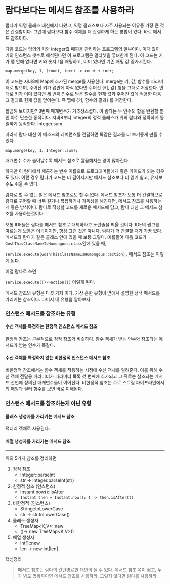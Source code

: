 # 람다보다는 메서드 참조를 사용하라

람다가 익명 클래스 대신해서 나왔고, 익명 클래스보다 자주 사용되는 이유중 가장 큰 것은 간결함이다.
그런데 람다보다 함수 객체를 더 간결하게 하는 방법이 있다. 바로 메서드 참조이다.

다음 코드는 임의의 키와 integer값 매핑을 관리하는 프로그램의 일부이다. 이때 값이 키의 인스턴스 갯수로 해석된다면 이 프로그램은 멀티셋을 궇녀한게 된다.
이 코드는 키가 맵 안에 없다면 키와 숫자 1을 매핑하고, 이미 있다면 기존 매핑 값 증가시킨다.

`map.merge(key, 1, (count, incr) -> count + incr;`

이 코드는 자바8에 Map에 추가된 merge를 사용한다. merge는 키, 값, 함수를 파라미터로 받으며, 주어진 키가 맵안에 아직 없다면 주어진 {키, 값} 쌍을 그대로 저장한다. 반대로 키가 이미 있다면 세
번째 인수로 받은 함수를 현재 값과 주어진 값에 적용한 다음 그 결과로 현재 값을 덮어쓴다. 즉 맵에 {키, 함수의 결과} 를 저장한다.

깔끔해 보이지만? 3번째 매개변수가 거추장스럽다. 이 람다는 두 인수의 합을 반환할 뿐인 아주 단순한 동작이다. 자바8부터 Integer의 정적 클래스가 위의 람다와 정확하게 동일하게 동작한다.
Integer.sum.

따라서 람다 대신 이 메소드의 레퍼런스를 전달하면 똑같은 결과를 더 보기좋게 만들 수 있다.

`map.merge(key, 1, Integer::sum);`

매개변수 수가 늘어날수록 메서드 참조로 깔끔해지는 양이 많아진다.

하지만 이 람다에서 제공하는 변수 이름으로 프로그래머들에게 좋은 가이드가 되는 경우도 있다. 이런 경우 람다가 코드는 더 길어지지만 메서드 참조보다 더 읽기 쉽고, 유지보수도 쉬울 수 있다.

람다로 할 수 없는 일은 메서드 참조로도 할 수 없다. 메서드 참조가 보통 더 간결하므로 람다로 구현할 때 너무 길거나 복잡하거나 가독성을 해친다면, 메서드 참조를 사용하는게 좋은 방식이다.
람다로 작성할 코드를 새로운 메서드에 담고, 람다 대신 그 메서드 참조를 사용하는것이다.

보통 IDE들은 람다를 메서드 참조로 대체하라고 노란줄을 띄울 것이다. IDE의 권고를 따르는게 보통은 이득이지만, 항상 그런 것은 아니다.
람다가 더 간결할 때가 가끔 있다. 메서드와 람다가 같은 클래스 안에 있을 때 보통 그렇다.
예를들어 다음 코드가 `GoshThisClassNameIsHumongous.class`안에 있을 때,

`service.execute(GoshThisClassNameIsHumongous::action);`
메서드 참조는 이렇게 된다.

이걸 람다로 쓰면

`service.execute(()->action())` 이렇게 된다.

메서드 참조의 유형은 다섯 가지 이다. 가장 흔한 유형이 앞에서 설명한 정적 메서드를 가리키는 참조이다. 나머지 네 유형을 알아보자.

### 인스턴스 메서드를 참조하는 유형

#### 수신 객체를 특정하는 한정적 인스턴스 메서드 참조

한정적 참조는 근본적으로 정적 참조와 비슷하다. 함수 객체가 받는 인수와 참조되는 메서드가 받는 인수가 똑같다.

#### 수신 객체를 특정하지 않는 비한정적 인스턴스 메서드 참조

비한정적 참조에서는 함수 객체를 적용하는 시점에 수신 객체를 알려준다. 이를 위해 수신 객체 전달용 파라미터가 파라미터 목록 첫 번째에 추가되고 그 뒤로는 참조되는 메서드 선언에 정의된 매개변수들이 이어진다.
비한정적 참조는 주로 스트림 파이프라인에서의 매핑과 필터 함수를 보면 바로 이해된다.

### 인스턴스 메서드를 참조하는게 아닌 유형

#### 클래스 생성자를 가리키는 메서드 참조

팩터리 객체로 사용된다.

#### 배열 생성자를 가리키는 메서드 참조

---
위의 5가지 참조를 정리하면

1. 정적 참조
    * Integer::parseInt
    * str -> Integer.parseInt(str)
2. 한정적 참조 (인스턴스)
    * Instant.now()::isAfter
    * `Instant then = Instant.now(); t -> then.isAfter(t)`
3. 비한정적 (인스턴스)
    * String::toLowerCase
    * str -> str.toLowerCase()
4. 클래스 생성자
    * TreeMap<K,V>::new
    * ()-> new TreeMap<K,V>()
5. 배열 생성자
    * int[]::new
    * len -> new int[len]

핵심정리
> 메서드 참조는 람다의 간단명료한 대안이 될 수 있다. 메서드 참조 쪽이 짧고, 누가 봐도 명확하다면 메서드 참조를 사용하라. 그렇지 않다면 람다를 사용하라
